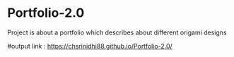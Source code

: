 # Portfolio-2.0

Project is about a portfolio which describes about different origami designs

#output link :  https://chsrinidhi88.github.io/Portfolio-2.0/ 
